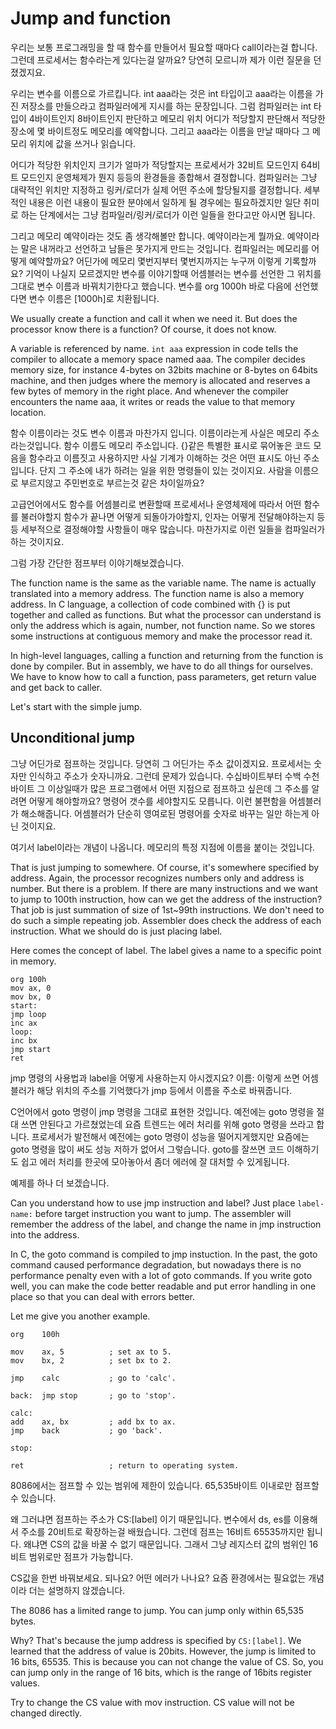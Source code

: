 # Jump and function

우리는 보통 프로그래밍을 할 때 함수를 만들어서 필요할 때마다 call이라는걸 합니다. 그런데 프로세서는 함수라는게 있다는걸 알까요? 당연히 모르니까 제가 이런 질문을 던졌겠지요.

우리는 변수를 이름으로 가르킵니다. int aaa라는 것은 int 타입이고 aaa라는 이름을 가진 저장소를 만들으라고 컴파일러에게 지시를 하는 문장입니다. 그럼 컴파일러는 int 타입이 4바이트인지 8바이트인지 판단하고 메모리 위치 어디가 적당할지 판단해서 적당한 장소에 몇 바이트정도 메모리를 예약합니다. 그리고 aaa라는 이름을 만날 때마다 그 메모리 위치에 값을 쓰거나 읽습니다.

어디가 적당한 위치인지 크기가 얼마가 적당할지는 프로세서가 32비트 모드인지 64비트 모드인지 운영체제가 뭔지 등등의 환경들을 종합해서 결정합니다. 컴파일러는 그냥 대략적인 위치만 지정하고 링커/로더가 실제 어떤 주소에 할당될지를 결정합니다. 세부적인 내용은 이런 내용이 필요한 분야에서 일하게 될 경우에는 필요하겠지만 일단 취미로 하는 단계에서는 그냥 컴파일러/링커/로더가 이런 일들을 한다고만 아시면 됩니다.

그리고 메모리 예약이라는 것도 좀 생각해볼만 합니다. 예약이라는게 뭘까요. 예약이라는 말은 내꺼라고 선언하고 남들은 못가지게 만드는 것입니다. 컴파일러는 메모리를 어떻게 예약할까요? 어딘가에 메모리 몇번지부터 몇번지까지는 누구꺼 이렇게 기록할까요? 기억이 나실지 모르겠지만 변수를 이야기할때 어셈블러는 변수를 선언한 그 위치를 그대로 변수 이름과 바꿔치기한다고 했습니다. 변수를 org 1000h 바로 다음에 선언했다면 변수 이름은 [1000h]로 치환됩니다.

We usually create a function and call it when we need it. But does the processor know there is a function? Of course, it does not know.

A variable is referenced by name. ``int aaa`` expression in code tells the compiler to allocate a memory space named aaa. The compiler decides memory size, for instance 4-bytes on 32bits machine or 8-bytes on 64bits machine, and then judges where the memory is allocated and reserves a few bytes of memory in the right place. And whenever the compiler encounters the name aaa, it writes or reads the value to that memory location.


함수 이름이라는 것도 변수 이름과 마찬가지 입니다. 이름이라는게 사실은 메모리 주소라는것입니다. 함수 이름도 메모리 주소입니다. {}같은 특별한 표시로 묶어놓은 코드 모음을 함수라고 이름짓고 사용하지만 사실 기계가 이해하는 것은 어떤 표시도 아닌 주소입니다. 단지 그 주소에 내가 하려는 일을 위한 명령들이 있는 것이지요. 사람을 이름으로 부르지않고 주민번호로 부르는것 같은 차이일까요?

고급언어에서도 함수를 어셈블리로 변환할때 프로세서나 운영체제에 따라서 어떤 함수를 불러야할지 함수가 끝나면 어떻게 되돌아가야할지, 인자는 어떻게 전달해야하는지 등등 세부적으로 결정해야할 사항들이 매우 많습니다. 마찬가지로 이런 일들을 컴파일러가 하는 것이지요.

그럼 가장 간단한 점프부터 이야기해보겠습니다.

The function name is the same as the variable name. The name is actually translated into a memory address. The function name is also a memory address. In C language, a collection of code combined with {} is put together and called as functions.
But what the processor can understand is only the address which is again, number, not function name.
So we stores some instructions at contiguous memory and make the processor read it.

In high-level languages, calling a function and returning from the function is done by compiler. But in assembly, we have to do all things for ourselves.
We have to know how to call a function, pass parameters, get return value and get back to caller.

Let's start with the simple jump.

## Unconditional jump

그냥 어딘가로 점프하는 것입니다. 당연히 그 어딘가는 주소 값이겠지요. 프로세서는 숫자만 인식하고 주소가 숫자니까요. 그런데 문제가 있습니다. 수십바이트부터 수백 수천 바이트 그 이상일때가 많은 프로그램에서 어떤 지점으로 점프하고 싶은데 그 주소를 알려면 어떻게 해야할까요? 명령어 갯수를 세야할지도 모릅니다. 이런 불편함을 어셈블러가 해소해줍니다. 어셈블러가 단순히 영여로된 명령어를 숫자로 바꾸는 일만 하는게 아닌 것이지요.

여기서 label이라는 개념이 나옵니다. 메모리의 특정 지점에 이름을 붙이는 것입니다.

That is just jumping to somewhere. Of course, it's somewhere specified by address. Again, the processor recognizes numbers only and address is number. But there is a problem. If there are many instructions and we want to jump to 100th instruction, how can we get the address of the instruction?
That job is just summation of size of 1st~99th instructions. We don't need to do such a simple repeating job.
Assembler does check the address of each instruction.
What we should do is just placing label.

Here comes the concept of label. The label gives a name to a specific point in memory.
 
```
org 100h
mov ax, 0
mov bx, 0
start:
jmp loop
inc ax
loop:
inc bx
jmp start
ret
``` 

jmp 명령의 사용법과 label을 어떻게 사용하는지 아시겠지요? 이름: 이렇게 쓰면 어셈블러가 해당 위치의 주소를 기억했다가 jmp 등에서 이름을 주소로 바꿔줍니다.

C언어에서 goto 명령이 jmp 명령을 그대로 표현한 것입니다. 예전에는 goto 명령을 절대 쓰면 안된다고 가르쳤었는데 요즘 트렌드는 에러 처리를 위해 goto 명령을 쓰라고 합니다. 프로세서가 발전해서 예전에는 goto 명령이 성능을 떨어지게했지만 요즘에는 goto 명령을 많이 써도 성능 저하가 없어서 그렇습니다. goto를 잘쓰면 코드 이해하기도 쉽고 에러 처리를 한곳에 모아놓아서 좀더 에러에 잘 대처할 수 있게됩니다.

예제를 하나 더 보겠습니다.

Can you understand how to use jmp instruction and label? Just place ``label-name:`` before target instruction you want to jump. The assembler will remember the address of the label, and change the name in jmp instruction into the address.

In C, the goto command is compiled to jmp instuction. 
In the past, the goto command caused performance degradation, but nowadays there is no performance penalty even with a lot of goto commands. If you write goto well, you can make the code better readable and put error handling in one place so that you can deal with errors better.

Let me give you another example.


```
org    100h

mov    ax, 5          ; set ax to 5. 
mov    bx, 2          ; set bx to 2. 

jmp    calc           ; go to 'calc'. 

back:  jmp stop       ; go to 'stop'. 

calc:
add    ax, bx         ; add bx to ax. 
jmp    back           ; go 'back'. 

stop:

ret                   ; return to operating system. 
``` 

8086에서는 점프할 수 있는 범위에 제한이 있습니다. 65,535바이트 이내로만 점프할 수 있습니다.

왜 그러냐면 점프하는 주소가 CS:[label] 이기 때문입니다. 변수에서 ds, es를 이용해서 주소를 20비트로 확장하는걸 배웠습니다. 그런데 점프는 16비트 65535까지만 됩니다. 왜냐면 CS의 값을 바꿀 수 없기 때문입니다. 그래서 그냥 레지스터 값의 범위인 16비트 범위로만 점프가 가능합니다.

CS값을 한번 바꿔보세요. 되나요? 어떤 에러가 나나요? 요즘 환경에서는 필요없는 개념이라 더는 설명하지 않겠습니다. 

The 8086 has a limited range to jump. You can jump only within 65,535 bytes.

Why? That's because the jump address is specified by ``CS:[label]``.
We learned that the address of value is 20bits.
However, the jump is limited to 16 bits, 65535.
This is because you can not change the value of CS.
So, you can jump only in the range of 16 bits, which is the range of 16bits register values.

Try to change the CS value with mov instruction.
CS value will not be changed directly.
